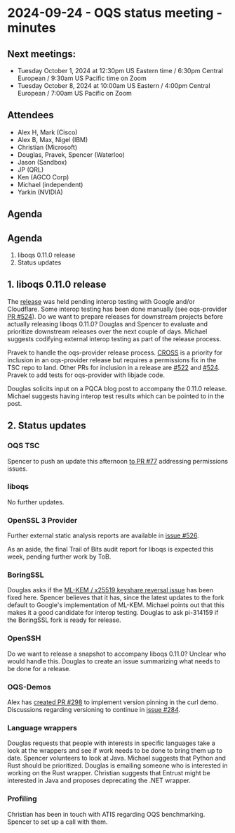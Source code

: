 # 2024-09-24 - OQS status meeting - minutes

## Next meetings:

- Tuesday October 1, 2024 at 12:30pm US Eastern time / 6:30pm Central European / 9:30am US Pacific time on Zoom
- Tuesday October 8, 2024 at 10:00am US Eastern / 4:00pm Central European / 7:00am US Pacific on Zoom

## Attendees

- Alex H, Mark (Cisco)
- Alex B, Max, Nigel (IBM)
- Christian (Microsoft)
- Douglas, Pravek, Spencer (Waterloo)
- Jason (Sandbox)
- JP (QRL)
- Ken (AGCO Corp)
- Michael (independent)
- Yarkin (NVIDIA)

## Agenda

## Agenda

1. liboqs 0.11.0 release
2. Status updates

## 1. liboqs 0.11.0 release

The [release](https://github.com/open-quantum-safe/liboqs/pull/1925) was held pending interop testing with Google and/or Cloudflare.
Some interop testing has been done manually (see oqs-provider [PR #524](https://github.com/open-quantum-safe/oqs-provider/pull/524)).
Do we want to prepare releases for downstream projects before actually releasing liboqs 0.11.0?
Douglas and Spencer to evaluate and prioritize downstream releases over the next couple of days.
Michael suggests codifying external interop testing as part of the release process.

Pravek to handle the oqs-provider release process.
[CROSS](https://github.com/open-quantum-safe/oqs-provider/pull/461) is a priority for inclusion in an oqs-provider release but requires a permissions fix in the TSC repo to land.
Other PRs for inclusion in a release are [#522](https://github.com/open-quantum-safe/oqs-provider/pull/522) and [#524](https://github.com/open-quantum-safe/oqs-provider/pull/524).
Pravek to add tests for oqs-provider with libjade code.

Douglas solicits input on a PQCA blog post to accompany the 0.11.0 release.
Michael suggests having interop test results which can be pointed to in the post.

## 2. Status updates

### OQS TSC

Spencer to push an update this afternoon [to PR #77](https://github.com/open-quantum-safe/tsc/pull/77) addressing permissions issues.

### liboqs

No further updates.

### OpenSSL 3 Provider

Further external static analysis reports are available in [issue #526](https://github.com/open-quantum-safe/oqs-provider/issues/526).

As an aside, the final Trail of Bits audit report for liboqs is expected this week, pending further work by ToB.

### BoringSSL

Douglas asks if the [ML-KEM / x25519 keyshare reversal issue](https://github.com/open-quantum-safe/oqs-provider/issues/503) has been fixed here.
Spencer believes that it has, since the latest updates to the fork default to Google's implementation of ML-KEM.
Michael points out that this makes it a good candidate for interop testing.
Douglas to ask pi-314159 if the BoringSSL fork is ready for release.

### OpenSSH

Do we want to release a snapshot to accompany liboqs 0.11.0?
Unclear who would handle this.
Douglas to create an issue summarizing what needs to be done for a release.

### OQS-Demos

Alex has [created PR #298](https://github.com/open-quantum-safe/oqs-demos/pull/298) to implement version pinning in the curl demo.
Discussions regarding versioning to continue in [issue #284](https://github.com/open-quantum-safe/oqs-demos/issues/284).

### Language wrappers

Douglas requests that people with interests in specific languages take a look at the wrappers and see if work needs to be done to bring them up to date.
Spencer volunteers to look at Java.
Michael suggests that Python and Rust should be prioritized.
Douglas is emailing someone who is interested in working on the Rust wrapper.
Christian suggests that Entrust might be interested in Java and proposes deprecating the .NET wrapper.

### Profiling

Christian has been in touch with ATIS regarding OQS benchmarking.
Spencer to set up a call with them.
